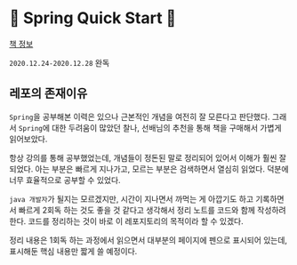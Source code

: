 # 💫 Spring Quick Start 💫
[책 정보](http://www.yes24.com/Product/Goods/29173715)

`2020.12.24-2020.12.28` 완독

## 레포의 존재이유
 `Spring`을 공부해본 이력은 있으나 근본적인 개념을 여전히 잘 모른다고 판단했다. 그래서 `Spring`에 대한 두려움이 많았던 찰나, 선배님의 추천을 통해 책을 구매해서 가볍게 읽어보았다.

항상 강의를 통해 공부했었는데, 개념들이 정돈된 말로 정리되어 있어서 이해가 훨씬 잘 되었다. 아는 부분은 빠르게 지나가고, 모르는 부분은 검색하면서 열심히 읽었다. 덕분에 너무 효율적으로 공부할 수 있었다.

`java 개발자`가 될지는 모르겠지만, 시간이 지나면서 까먹는 게 아깝기도 하고 기록하면서 빠르게 2회독 하는 것도 좋을 것 같다고 생각해서 정리 노트를 코드와 함께 작성하려 한다.
코드를 정리하는 것이 바로 이 레포지토리의 목적이라 할 수 있겠다.

정리 내용은 1회독 하는 과정에서 읽으면서 대부분의 페이지에 펜으로 표시되어 있는데, 표시해둔 핵심 내용만 짧게 쓸 예정이다.
